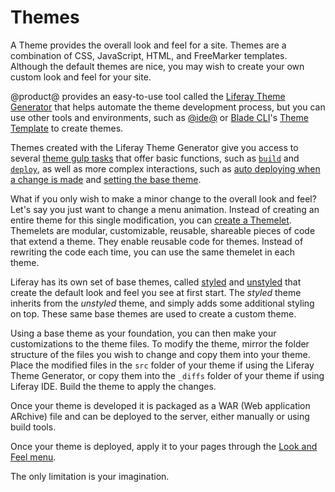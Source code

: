 # Themes [](id=introduction-to-themes)

A Theme provides the overall look and feel for a site. Themes are a 
combination of CSS, JavaScript, HTML, and FreeMarker templates. Although the
default themes are nice, you may wish to create your own custom look and feel
for your site. 

@product@ provides an easy-to-use tool called the 
[Liferay Theme Generator](/develop/tutorials/-/knowledge_base/7-1/creating-themes) 
that helps automate the theme development process, but you can use other tools 
and environments, such as 
[@ide@](/develop/tutorials/-/knowledge_base/7-1/creating-themes-with-liferay-ide)
or 
[Blade CLI](/develop/tutorials/-/knowledge_base/7-1/blade-cli)'s 
[Theme Template](/develop/reference/-/knowledge_base/7-1/theme-template) 
to create themes.

Themes created with the Liferay Theme Generator give you access to several 
[theme gulp tasks](/develop/reference/-/knowledge_base/7-1/developing-themes) 
that offer basic functions, such as 
[`build`](/develop/tutorials/-/knowledge_base/7-1/building-your-themes-files) 
and 
[`deploy`](/develop/tutorials/-/knowledge_base/7-1/deploying-your-theme), 
as well as more complex interactions, such as 
[auto deploying when a change is made](/develop/tutorials/-/knowledge_base/7-1/automatically-deploying-theme-changes) 
and 
[setting the base theme](/develop/tutorials/-/knowledge_base/7-1/changing-your-base-theme).

What if you only wish to make a minor change to the overall look and feel? Let's
say you just want to change a menu animation. Instead of creating an entire
theme for this single modification, you can 
[create a Themelet](/develop/tutorials/-/knowledge_base/7-1/creating-reusable-pieces-of-code-for-your-themes).
Themelets are modular, customizable, reusable, shareable pieces of code that 
extend a theme. They enable reusable code for themes. Instead of rewriting the 
code each time, you can use the same themelet in each theme.

Liferay has its own set of base themes, called 
[styled](https://github.com/liferay/liferay-portal/tree/7.1.x/modules/apps/frontend-theme/frontend-theme-styled) 
and 
[unstyled](https://github.com/liferay/liferay-portal/tree/7.1.x/modules/apps/frontend-theme/frontend-theme-unstyled) 
that create the default look and feel you see at first start. The *styled* theme 
inherits from the *unstyled* theme, and simply adds some additional styling on 
top. These same base themes are used to create a custom theme. 

Using a base theme as your foundation, you can then make your customizations to 
the theme files. To modify the theme, mirror the folder structure of the files 
you wish to change and copy them into your theme. Place the modified files in 
the `src` folder of your theme if using the Liferay Theme Generator, or copy 
them into the `_diffs` folder of your theme if using Liferay IDE. Build the 
theme to apply the changes.

Once your theme is developed it is packaged as a WAR (Web application ARchive)
file and can be deployed to the server, either manually or using build tools.

Once your theme is deployed, apply it to your pages through the 
[Look and Feel menu](https://dev.liferay.com/discover/portal/-/knowledge_base/7-1/page-set-look-and-feel).

The only limitation is your imagination.
